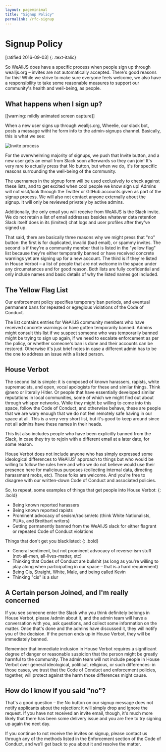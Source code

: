 ```yaml
---
layout: pageminimal
title: "Signup Policy"
permalink: /rfc-signup
---
```


# Signup Policy

[ratified 2016-09-03]
{: .text-italic}

So WeAllJS does have a specific process when people sign up through wealljs.org – invites are not automatically accepted. There's good reasons for this! While we strive to make sure everyone feels welcome, we also have a responsibility to take some reasonable measures to support our community's health and well-being, as people.

<div class="bordered-divider bordered-bottom"></div>

## What happens when I sign up?

[[warning: mildly animated screen capture]]

When a new user signs up through wealljs.org, Wheelie, our slack bot, posts a message witht he form info to the admin-signups channel. Basically, this is what we see:

![Invite process](https://files.slack.com/files-pri/T1WSA6TGQ-F1YH81UMN/invite-bot.gif)

For the overwhelming majority of signups, we push that Invite button, and a new user gets an email from Slack soon afterwards so they can join! It's very rare to actually press that No button, but when we do, it's for specific reasons surrounding the well-being of the community.

The usernames in the signup form will be used exclusively to check against these lists, and to get excited when cool people we know sign up! Admins will not visit/look through the Twitter or GitHub accounts given as part of the signup process. We will also not contact anyone externally about the signup. It will only be reviewed privately by active admins.

Additionally, the only email you will receive from WeAllJS is the Slack invite. We do not retain a list of email addresses besides whatever data retention Slack itself does in its (limited) chat logs and user profiles after they've signed up.

That said, there are basically three reasons why we might press that "no" button: the first is for duplicated, invalid (bad email), or spammy invites. The second is if they're a community member that is listed in the "yellow flag" list because they're either temporarily banned or have received concrete warnings yet are signing up for a new account. The third is if they're listed in House Verbot – a list of people that are not welcome in the space under any circumstances and for good reason. Both lists are fully confidential and only include names and basic details of why the listed names got included.

<div class="bordered-divider bordered-bottom"></div>

## The Yellow Flag List

Our enforcement policy specifies temporary ban periods, and eventual permanent bans for repeated or egregious violations of the Code of Conduct.

The list contains entries for WeAllJS community members who have received concrete warnings or have gotten temporarily banned. Admins might consult this list if we suspect someone who was temporarily banned might be trying to sign up again, if we need to escalate enforcement as per the policy, or whether someone's ban is done and their accounts can be restored. Otherwise it's just brief notes in case a different admin has to be the one to address an issue with a listed person.

<div class="bordered-divider bordered-bottom"></div>

## House Verbot

The second list is simple: it is composed of known harassers, rapists, white supremacists, and open, vocal apologists for these and similar things. Think @nero or literally Hitler. Or people that have essentially developed similar reputations in local communities, some of which we might find out about through whisper networks. While they might be willing to come into this space, follow the Code of Conduct, and otherwise behave, these are people that we are wary enough that we do not feel remotely safe having in our space at all. This is a very very short list, but it's good to keep around since not all admins have these names in their heads.

This list also includes people who have been explicitly banned from the Slack, in case they try to rejoin with a different email at a later date, for some reason.

House Verbot does not include anyone who has simply expressed some ideological differences to WeAllJS' approach to things but who would be willing to follow the rules here and who we do not believe would use their presence here for malicious purposes (collecting internal data, directing harassment mobs, etc). Those folks are welcome. And you're free to disagree with our written-down Code of Conduct and associated policies.

So, to repeat, some examples of things that get people into House Verbot:
{: .bold}

   * Being known reported harassers
   * Being known reported rapists
   * Prominent advocacy of sexism/racism/etc (think White Nationalists, PUAs, and Breitbart writers)
   * Getting permanently banned from the WeAllJS slack for either flagrant or repeated Code of Conduct violations

Things that don't get you blacklisted:
{: .bold}

   * General sentiment, but not prominent advocacy of reverse-ism stuff (not-all-men, all-lives-matter, etc)
   * Thinking that Codes of Conduct are bullshit (as long as you're willing to play along when participating in our space – that is a hard requirement)
   * Being Cis, Straight, White, Male, and being called Kevin
   * Thinking "cis" is a slur

<div class="bordered-divider bordered-bottom"></div>

## A Certain person Joined, and I'm really concerned

If you see someone enter the Slack who you think definitely belongs in House Verbot, please /admin about it, and the admin team will have a conversation with you, ask questions, and collect some information on the matter. Once that's done and the admins have discussed it, they will notify you of the decision. If the person ends up in House Verbot, they will be immediately banned.

Remember that immediate inclusion in House Verbot requires a significant degree of danger or reasonable suspicion that the person might be greatly harmful to the community. The admin team will not include people in House Verbot over general ideological, political, religious, or such differences: in those cases, we trust that the Code of Conduct and enforcement policies, together, will protect against the harm those differences might cause.

<div class="bordered-divider bordered-bottom"></div>

## How do I know if you said "no"?

That's a good question – the No button on our signup message does not notify applicants about the rejection: it will simply drop and ignore the request. If you have not received an invite email, though, it's much more likely that there has been some delivery issue and you are free to try signing up again the next day.

If you continue to not receive the invites on signup, please contact us through any of the methods listed in the Enforcement section of the Code of Conduct, and we'll get back to you about it and resolve the matter.
